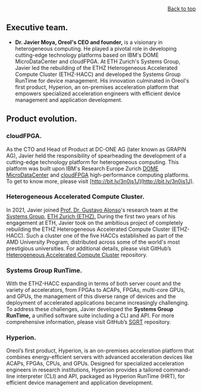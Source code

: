 <div id="readme" class="Box-body readme blob js-code-block-container">
<article class="markdown-body entry-content p-3 p-md-6" itemprop="text">
<p align="right">
<a href="https://github.com/oreol-ag/oreol-web#--advanced-computing-technologies">Back to top</a>
</p>

## Executive team.
* **Dr. Javier Moya, Oreol's CEO and founder,** is a visionary in heterogeneous computing. He played a pivotal role in developing cutting-edge technology platforms based on IBM's DOME MicroDataCenter and cloudFPGA. At ETH Zurich's Systems Group, Javier led the rebuilding of the ETHZ Heterogeneous Accelerated Compute Cluster (ETHZ-HACC) and developed the Systems Group RunTime for device management. His innovation culminated in Oreol's first product, Hyperion, an on-premises acceleration platform that empowers specialized acceleration engineers with efficient device management and application development.

## Product evolution.

### cloudFPGA.
As the CTO and Head of Product at DC-ONE AG (later known as GRAPIN AG), Javier held the responsibility of spearheading the development of a cutting-edge technology platform for heterogeneous computing. This platform was built upon IBM's Research Europe Zurich [DOME MicroDataCenter](https://www.zurich.ibm.com/microserver/) and [cloudFPGA](https://www.zurich.ibm.com/cci/cloudFPGA/) high-performance computing platforms. To get to know more, please visit [http://bit.ly/3n0js1J](http://bit.ly/3n0js1J).

### Heterogeneous Accelerated Compute Cluster.
In 2021, Javier joined [Prof. Dr. Gustavo Alonso](https://people.inf.ethz.ch/alonso/)'s research team at the [Systems Group,](https://systems.ethz.ch/) [ETH Zurich (ETHZ).](https://ethz.ch/en.html) During the first two years of his engagement at ETH, Javier took on the ambitious project of completely rebuilding the ETHZ Heterogeneous Accelerated Compute Cluster (ETHZ-HACC). Such a cluster one of the five HACCs established as part of the AMD University Program, distributed across some of the world's most prestigious universities. For additional details, please visit GitHub’s [Heterogeneous Accelerated Compute Cluster](https://github.com/fpgasystems/hacc) repository.

### Systems Group RunTime.
With the ETHZ-HACC expanding in terms of both server count and the variety of accelerators, from FPGAs to ACAPs, FPGAs, multi-core GPUs, and GPUs, the management of this diverse range of devices and the deployment of accelerated applications became increasingly challenging. To address these challenges, Javier developed the **Systems Group RunTime,** a unified software suite including a CLI and API. For more comprehensive information, please visit GitHub’s [SGRT](https://github.com/fpgasystems/sgrt) repository.

### Hyperion.
Oreol’s first product, Hyperion, is an on-premises acceleration platform that combines energy-efficient servers with advanced acceleration devices like ACAPs, FPGAs, CPUs, and GPUs. Designed for specialized acceleration engineers in research institutions, Hyperion provides a tailored command-line interpreter (CLI) and API, packaged as Hyperion RunTime (HRT), for efficient device management and application development.